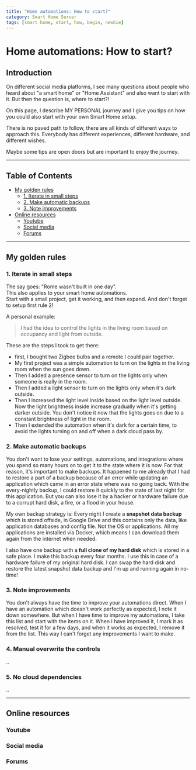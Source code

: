 ```yaml
---
title: "Home automations: How to start?"
category: Smart Home Server
tags: [smart home, start, how, begin, newbie]
---
```


# Home automations: How to start?

## Introduction

On different social media platforms, I see many questions about people who heard about "a smart home" or "Home Assistant" and also want to start with it. 
But then the question is, where to start?!

On this page, I describe MY PERSONAL journey and I give you tips on how you could also start with your own Smart Home setup.

There is no paved path to follow, there are all kinds of different ways to approach this. 
Everybody has different experiences, different hardware, and different wishes.

Maybe some tips are open doors but are important to enjoy the journey. 

---

## Table of Contents
<!-- TOC -->
  * [My golden rules](#my-golden-rules)
    * [1. Iterate in small steps](#1-iterate-in-small-steps)
    * [2. Make automatic backups](#2-make-automatic-backups)
    * [3. Note improvements](#3-note-improvements)
  * [Online resources](#online-resources)
    * [Youtube](#youtube)
    * [Social media](#social-media)
    * [Forums](#forums)
<!-- TOC -->

---

## My golden rules

### 1. Iterate in small steps
The say goes: "Rome wasn't built in one day".\
This also applies to your smart home automations.\
Start with a small project, get it working, and then expand. 
And don't forget to setup first rule 2!

A personal example:
> I had the idea to control the lights in the living room based on occupancy and light from outside.

These are the steps I took to get there:
* first, I bought two Zigbee bulbs and a remote I could pair together.
* My first project was a simple automation to turn on the lights in the living room when the sun goes down.
* Then I added a presence sensor to turn on the lights only when someone is really in the room.
* Then I added a light sensor to turn on the lights only when it's dark outside.
* Then I increased the light level inside based on the light level outside. Now the light brightness inside increase gradually when it's getting darker outside. You don't notice it now that the lights goes on due to a constant brightness of light in the room. 
* Then I extended the automation when it's dark for a certain time, to avoid the lights turning on and off when a dark cloud pass by.

### 2. Make automatic backups
You don't want to lose your settings, automations, and integrations where you spend so many hours on to get it to the state where it is now. 
For that reason, it's important to make backups.
It happened to me already that I had to restore a part of a backup because of an error while updating an application which came in an error state where was no going back.
With the every-nightly backup, I could restore it quickly to the state of last night for this application.
But you can also lose it by a hacker or hardware failure due to a corrupt hard disk, a fire, or a flood in your house.

My own backup strategy is:
Every night I create a **snapshot data backup** which is stored offside, in Google Drive and this contains only the data, like application databases and config file.
Not the OS or applications.
All my applications are installed via Docker, which means I can download them again from the internet when needed.

I also have one backup with a **full clone of my hard disk** which is stored in a safe place.
I make this backup every four months.
I use this in case of a hardware failure of my original hard disk.
I can swap the hard disk and restore the latest snapshot data backup and I'm up and running again in no-time!

### 3. Note improvements
You don't always have the time to improve your automations direct.
When I have an automation which doesn't work perfectly as expected, I note it down somewhere.
But when I have time to improve my automations, I take this list and start with the items on it.
When I have improved it, I mark it as resolved, test it for a few days, and when it works as expected, I remove it from the list.
This way I can't forget any improvements I want to make.

### 4. Manual overwrite the controls
..

### 5. No cloud dependencies
..

---

## Online resources

### Youtube

### Social media

### Forums